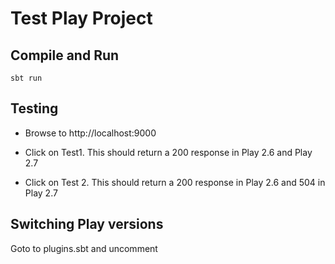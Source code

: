# Test Play Project

## Compile and Run

`sbt run`

## Testing

* Browse to http://localhost:9000

* Click on Test1. This should return a 200 response in Play 2.6 and Play 2.7

* Click on Test 2. This should return a 200 response in Play 2.6 and 504 in Play 2.7

## Switching Play versions

Goto to plugins.sbt and uncomment

